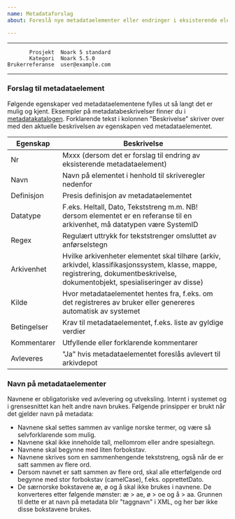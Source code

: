 ```yaml
---
name: Metadataforslag
about: Foreslå nye metadataelementer eller endringer i eksisterende elementer i metadatakatalogen

---
```


 ------------------  ---------------------------------
           Prosjekt  Noark 5 standard
           Kategori  Noark 5.5.0
    Brukerreferanse  user@example.com
 ------------------  ---------------------------------

### Forslag til metadataelement

Følgende egenskaper ved metadataelementene fylles ut så langt det er mulig og kjent. Eksempler på metadatabeskrivelser finner du i [metadatakatalogen](https://github.com/arkivverket/noark5-standard/blob/master/kapitler/110-vedlegg_1_metadatakatalog-auto.rst). Forklarende tekst i kolonnen "Beskrivelse" skriver over med den aktuelle beskrivelsen av egenskapen ved metadataelementet.

| Egenskap | Beskrivelse |
|----------|-------------|
| Nr | Mxxx (dersom det er forslag til endring av eksisterende metadataelement) |
| Navn | Navn på elementet i henhold til skriveregler nedenfor |
| Definisjon | Presis definisjon av metadataelementet |
| Datatype | F.eks. Heltall, Dato, Tekststreng m.m. NB! dersom elementet er en referanse til en arkivenhet, må datatypen være SystemID |
| Regex | Regulært uttrykk for tekststrenger omsluttet av anførselstegn |
| Arkivenhet | Hvilke arkivenheter elementet skal tilhøre (arkiv, arkivdel, klassifikasjonssystem, klasse, mappe, registrering, dokumentbeskrivelse, dokumentobjekt, spesialiseringer av disse) |
| Kilde | Hvor metadataelementet hentes fra, f.eks. om det registreres av bruker eller genereres automatisk av systemet |
| Betingelser | Krav til metadataelementet, f.eks. liste av gyldige verdier |
| Kommentarer | Utfyllende eller forklarende kommentarer |
| Avleveres | "Ja" hvis metadataelementet foreslås avlevert til arkivdepot |

### Navn på metadataelementer
Navnene er obligatoriske ved avlevering og utveksling. Internt i systemet og i grensesnittet
kan helt andre navn brukes. Følgende prinsipper er brukt når det gjelder navn på metadata:
* Navnene skal settes sammen av vanlige norske termer, og være så selvforklarende som
mulig.
* Navnene skal ikke inneholde tall, mellomrom eller andre spesialtegn.
* Navnene skal begynne med liten forbokstav.
* Navnene skrives som en sammenhengende tekststreng, også når de er satt sammen av flere
ord.
* Dersom navnet er satt sammen av flere ord, skal alle etterfølgende ord begynne med stor
forbokstav (camelCase), f.eks. opprettetDato.
* De særnorske bokstavene æ, ø og å skal ikke brukes i navnene. De konverteres etter
følgende mønster: æ > ae, ø > oe og å > aa. Grunnen til dette er at navn på metadata blir
"taggnavn" i XML, og her bør ikke disse bokstavene brukes.
